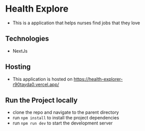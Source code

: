 # Health Explore
- This is a application that helps nurses find jobs that they love

## Technologies
- NextJs

## Hosting
- This application is hosted on https://health-explorer-r90tayda0.vercel.app/ 

## Run the Project locally
- clone the repo and navigate to the parent directory
- run `npm install` to install the project dependencies
- run `npm run dev` to start the development server